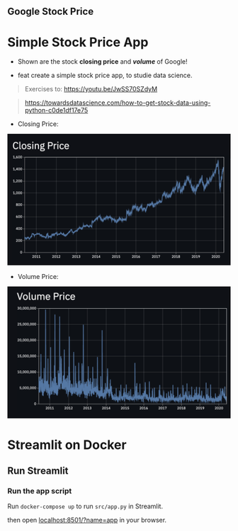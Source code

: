 ## Google Stock Price
# Simple Stock Price App
* Shown are the stock **closing price** and ***volume*** of Google!


* feat create a simple stock price app, to studie data science.
> Exercises to: https://youtu.be/JwSS70SZdyM 

> https://towardsdatascience.com/how-to-get-stock-data-using-python-c0de1df17e75


* Closing Price:

![closing_price](img/closing_price.png)

* Volume Price:

![volume_price](img/volume_price.png)

# Streamlit on Docker
## Run Streamlit
### Run the app script

Run `docker-compose up` to run `src/app.py` in Streamlit.

then open [localhost:8501/?name=app](http://localhost:8501/?name=app) in your browser. 